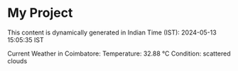 # My Project

This content is dynamically generated in Indian Time (IST): 2024-05-13 15:05:35 IST


Current Weather in Coimbatore:
Temperature: 32.88 °C
Condition: scattered clouds

